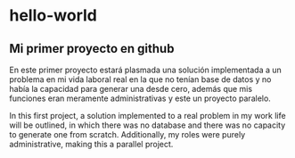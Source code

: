 # hello-world
## Mi primer proyecto en github 
En este primer proyecto estará plasmada una solución implementada a un problema en mi vida laboral real en la que no tenían base de datos y no había la capacidad para generar una desde cero, además que mis funciones eran meramente administrativas y este un proyecto paralelo.

In this first project, a solution implemented to a real problem in my work life will be outlined, in which there was no database and there was no capacity to generate one from scratch. Additionally, my roles were purely administrative, making this a parallel project.

